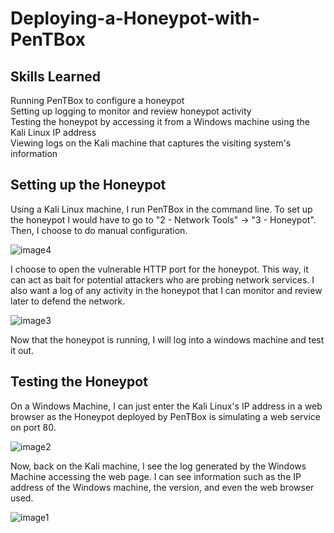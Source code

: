 # Deploying-a-Honeypot-with-PenTBox

## Skills Learned
Running PenTBox to configure a honeypot<br>
Setting up logging to monitor and review honeypot activity<br>
Testing the honeypot by accessing it from a Windows machine using the Kali Linux IP address<br>
Viewing logs on the Kali machine that captures the visiting system's information<br>

## Setting up the Honeypot

Using a Kali Linux machine, I run PenTBox in the command line. To set up
the honeypot I would have to go to "2 - Network Tools" → "3 - Honeypot".
Then, I choose to do manual configuration.

![image4](https://github.com/user-attachments/assets/8d610bc1-187c-4643-b479-2712d683a204)


I choose to open the vulnerable HTTP port for the honeypot. This way, it
can act as bait for potential attackers who are probing network
services. I also want a log of any activity in the honeypot that I can
monitor and review later to defend the network.

![image3](https://github.com/user-attachments/assets/ebd7d9a0-f1f6-46c3-91f3-ad735e83c3da)


Now that the honeypot is running, I will log into a windows machine and
test it out.

## Testing the Honeypot

On a Windows Machine, I can just enter the Kali Linux's IP address in a
web browser as the Honeypot deployed by PenTBox is simulating a web
service on port 80.

![image2](https://github.com/user-attachments/assets/610559a3-9fe2-4678-8bd7-3820cb70928d)


Now, back on the Kali machine, I see the log generated by the Windows
Machine accessing the web page. I can see information such as the IP
address of the Windows machine, the version, and even the web browser
used.

![image1](https://github.com/user-attachments/assets/8956e36c-6c6d-4510-b5fb-f5c7260ed2a5)

